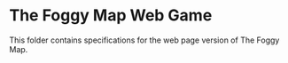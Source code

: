 # The Foggy Map Web Game
This folder contains specifications for the web page version of The Foggy Map. 

## 
